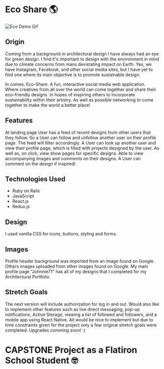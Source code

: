 # Eco Share 🌎

![Eco Demo Gif](eco-designs/gif/Eco-Demo-Gif.gif)

## Origin

Coming from a background in architectural design I have always had an eye for green design. I find it's important to design with the environment in mind due to climate concerns from mans devistating impact on Earth. Yes, we have Instagram, Facebook, and other social media sites, but I have yet to find one where its main objective is to promote sustainable design.

In comes, Eco-Share. A fun, interactive social media web application. Where creatives from all over the world can come together and share their eco-friendly designs. In hopes of inspiring others to incorporate sustainability within their artistry. As well as possible networking to come together to make the world a better place!

## Features

At landing page User has a feed of recent designs from other users that they follow. So a User can follow and unfollow another user on their profile page. The feed will filter accordingly. A User can look up another user and view their profile page, which is filled with projects designed by the user. As well as, on click, view show pages for specific designs. Able to view accompanying images and comments on their designs. A User can comment on the design if inspired!

## Technologies Used

* Ruby on Rails
* JavaScript
* React.js
* Redux.js

## Design

I used vanilla CSS for icons, buttons, styling and forms. 

## Images 

Profile header background was imported from an image found on Google.
Others images uploaded from other images found on Google.
My main profile page "Johnnie71" has all of my designs that I completed for my Architectural Portfolio. 

## Stretch Goals

The next version will include authorization for log in and out. Would also like to implement other features such as live direct messaging, pop-up notifications, Active Storage, viewing a list of followed and followers, and a mobile app using React Native. All would be nice to implement but due to time constraints given for the project only a few original stretch goals were completed. Upgrades comming soon! :)

# CAPSTONE Project as a Flatiron School Student 🤓
